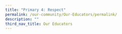 ```yaml
---
title: "Primary 4: Respect"
permalink: /our-community/Our-Educators/permalink/
description: ""
third_nav_title: Our Educators
---
```

